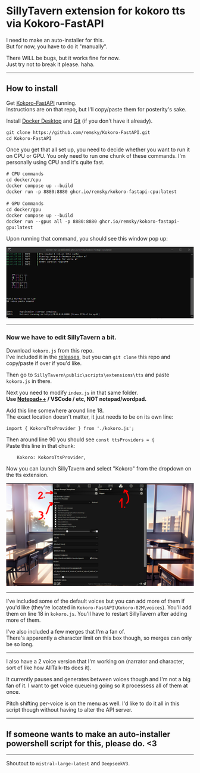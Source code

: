 # SillyTavern extension for kokoro tts via Kokoro-FastAPI

I need to make an auto-installer for this.  
But for now, you have to do it "manually".

There WILL be bugs, but it works fine for now.  
Just try not to break it please. haha.

---

## How to install

Get [Kokoro-FastAPI](https://github.com/remsky/Kokoro-FastAPI) running.  
Instructions are on that repo, but I'll copy/paste them for posterity's sake.

Install [Docker Desktop](https://www.docker.com/products/docker-desktop/) and [Git](https://git-scm.com/downloads) (if you don't have it already).

```
git clone https://github.com/remsky/Kokoro-FastAPI.git  
cd Kokoro-FastAPI
```

Once you get that all set up, you need to decide whether you want to run it on CPU or GPU. You only need to run one chunk of these commands. I'm personally using CPU and it's quite fast.

```
# CPU commands
cd docker/cpu
docker compose up --build 
docker run -p 8880:8880 ghcr.io/remsky/kokoro-fastapi-cpu:latest

# GPU Commands
cd docker/gpu
docker compose up --build 
docker run --gpus all -p 8880:8880 ghcr.io/remsky/kokoro-fastapi-gpu:latest
```
Upon running that command, you should see this window pop up:

![alt text](assets/1.png)

---

### Now we have to edit SillyTavern a bit.

Download `kokoro.js` from this repo.  
I've included it in the [releases](https://github.com/remghoost/sillytavern-kokoro/releases), but you can `git clone` this repo and copy/paste if over if you'd like.

Then go to `SillyTavern\public\scripts\extensions\tts` and paste `kokoro.js` in there.

Next you need to modify `index.js` in that same folder.  
**Use [Notepad++](https://notepad-plus-plus.org/) / VSCode / etc, NOT notepad/wordpad.**

Add this line somewhere around line 18.   
The exact location doesn't matter, it just needs to be on its own line:

```
import { KokoroTtsProvider } from './kokoro.js';
```

Then around line 90 you should see `const ttsProviders = {`  
Paste this line in that chunk:

```
    Kokoro: KokoroTtsProvider,
```

Now you can launch SillyTavern and select "Kokoro" from the dropdown on the tts extension.

![alt text](assets/2.png)

---

I've included some of the default voices but you can add more of them if you'd like (they're located in `Kokoro-FastAPI\Kokoro-82M\voices`). You'll add them on line 18 in `kokoro.js`. You'll have to restart SillyTavern after adding more of them.

I've also included a few merges that I'm a fan of.  
There's apparently a character limit on this box though, so merges can only be so long.

---

I also have a 2 voice version that I'm working on (narrator and character, sort of like how AllTalk-tts does it).

It currently pauses and generates between voices though and I'm not a big fan of it. I want to get voice queueing going so it processess all of them at once.

Pitch shifting per-voice is on the menu as well. I'd like to do it all in this script though without having to alter the API server.

---

## If someone wants to make an auto-installer powershell script for this, please do. <3

---

Shoutout to `mistral-large-latest` and `DeepseekV3`.